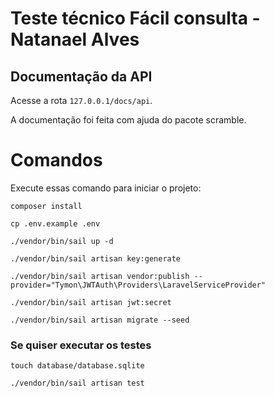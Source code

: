 # Teste técnico Fácil consulta - Natanael Alves

## Documentação da API

Acesse a rota `127.0.0.1/docs/api`.

A documentação foi feita com ajuda do pacote scramble.

# Comandos

Execute essas comando para iniciar o projeto:

```
composer install

cp .env.example .env

./vendor/bin/sail up -d

./vendor/bin/sail artisan key:generate

./vendor/bin/sail artisan vendor:publish --provider="Tymon\JWTAuth\Providers\LaravelServiceProvider"

./vendor/bin/sail artisan jwt:secret

./vendor/bin/sail artisan migrate --seed
```

### Se quiser executar os testes

```
touch database/database.sqlite

./vendor/bin/sail artisan test
```
